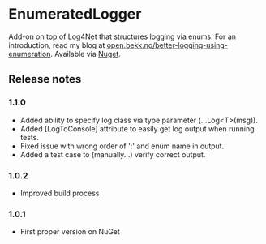 # EnumeratedLogger

Add-on on top of Log4Net that structures logging via enums. For an introduction, read my blog at [open.bekk.no/better-logging-using-enumeration](http://open.bekk.no/better-logging-using-enumeration).
Available via [Nuget](https://www.nuget.org/packages/EnumeratedLogger).

## Release notes

### 1.1.0
 * Added ability to specify log class via type parameter (...Log&lt;T&gt;(msg)).
 * Added [LogToConsole] attribute to easily get log output when running tests.
 * Fixed issue with wrong order of ':' and enum name in output.
 * Added a test case to (manually...) verify correct output.

### 1.0.2
 * Improved build process


### 1.0.1
 * First proper version on NuGet
